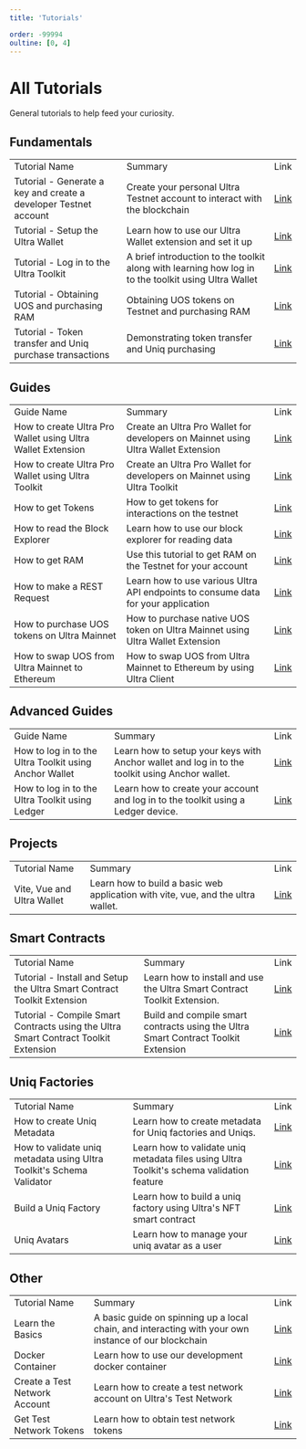 ```yaml
---
title: 'Tutorials'

order: -99994
oultine: [0, 4]
---
```


# All Tutorials

General tutorials to help feed your curiosity.

## Fundamentals

<table>
    <tr>
        <td>Tutorial Name</td>
        <td>Summary</td>
        <td>Link</td>
    </tr>
    <tr>
        <td>Tutorial - Generate a key and create a developer Testnet account</td>
        <td>Create your personal Ultra Testnet account to interact with the blockchain</td>
        <td><a href="../fundamentals/tutorial-generate-key-and-create-testnet-account">Link</a></td>
    </tr>
    <tr>
        <td>Tutorial - Setup the Ultra Wallet</td>
        <td>Learn how to use our Ultra Wallet extension and set it up</td>
        <td><a href="../fundamentals/tutorial-setup-the-wallet">Link</a></td>
    </tr>
    <tr>
        <td>Tutorial - Log in to the Ultra Toolkit</td>
        <td>A brief introduction to the toolkit along with learning how log in to the toolkit using Ultra Wallet</td>
        <td><a href="../fundamentals/tutorial-login-to-toolkit">Link</a></td>
    </tr>
    <tr>
        <td>Tutorial - Obtaining UOS and purchasing RAM</td>
        <td>Obtaining UOS tokens on Testnet and purchasing RAM</td>
        <td><a href="../fundamentals/tutorial-obtain-token-and-purchase-ram">Link</a></td>
    </tr>
    <tr>
        <td>Tutorial - Token transfer and Uniq purchase transactions</td>
        <td>Demonstrating token transfer and Uniq purchasing</td>
        <td><a href="../fundamentals/tutorial-token-transfer-and-nft-purchase">Link</a></td>
    </tr>
</table>

## Guides

<table>
    <tr>
        <td>Guide Name</td>
        <td>Summary</td>
        <td>Link</td>
    </tr>
    <tr>
        <td>How to create Ultra Pro Wallet using Ultra Wallet Extension</td>
        <td>Create an Ultra Pro Wallet for developers on Mainnet using Ultra Wallet Extension</td>
        <td><a href="../guides/how-to-create-ultra-pro-wallet">Link</a></td>
    </tr>
    <tr>
        <td>How to create Ultra Pro Wallet using Ultra Toolkit</td>
        <td>Create an Ultra Pro Wallet for developers on Mainnet using Ultra Toolkit</td>
        <td><a href="../guides/how-to-create-ultra-pro-wallet-using-toolkit">Link</a></td>
    </tr>
    <tr>
        <td>How to get Tokens</td>
        <td>How to get tokens for interactions on the testnet</td>
        <td><a href="../guides/how-to-get-tokens">Link</a></td>
    </tr>
    <tr>
        <td>How to read the Block Explorer</td>
        <td>Learn how to use our block explorer for reading data</td>
        <td><a href="../guides/how-to-read-the-block-explorer">Link</a></td>
    </tr>
    <tr>
        <td>How to get RAM</td>
        <td>Use this tutorial to get RAM on the Testnet for your account</td>
        <td><a href="../guides/how-to-get-ram">Link</a></td>
    </tr>
    <tr>
        <td>How to make a REST Request</td>
        <td>Learn how to use various Ultra API endpoints to consume data for your application</td>
        <td><a href="../guides/how-to-make-a-rest-request">Link</a></td>
    </tr>
    <tr>
        <td>How to purchase UOS tokens on Ultra Mainnet</td>
        <td>How to purchase native UOS token on Ultra Mainnet using Ultra Wallet Extension</td>
        <td><a href="../guides/how-to-buy-uos">Link</a></td>
    </tr>
    <tr>
        <td>How to swap UOS from Ultra Mainnet to Ethereum</td>
        <td>How to swap UOS from Ultra Mainnet to Ethereum by using Ultra Client</td>
        <td><a href="../guides/how-to-swap-tokens">Link</a></td>
    </tr>
</table>

## Advanced Guides

<table>
    <tr>
        <td>Guide Name</td>
        <td>Summary</td>
        <td>Link</td>
    </tr>
    <tr>
        <td>How to log in to the Ultra Toolkit using Anchor Wallet</td>
        <td>Learn how to setup your keys with Anchor wallet and log in to the toolkit using Anchor wallet.</td>
        <td><a href="../advanced-guides/how-to-login-to-toolkit-using-anchor-wallet">Link</a></td>
    </tr>
    <tr>
        <td>How to log in to the Ultra Toolkit using Ledger</td>
        <td>Learn how to create your account and log in to the toolkit using a Ledger device.</td>
        <td><a href="../advanced-guides/how-to-login-to-toolkit-using-ledger">Link</a></td>
    </tr>
</table>

## Projects

<table>
    <tr>
        <td>Tutorial Name</td>
        <td>Summary</td>
        <td>Link</td>
    </tr>
    <tr>
        <td>Vite, Vue and Ultra Wallet</td>
        <td>Learn how to build a basic web application with vite, vue, and the ultra wallet.</td>
        <td><a href="../projects/vite-vue-ultra-wallet/index">Link</a></td>
    </tr>
</table>

## Smart Contracts

<table>
    <tr>
        <td>Tutorial Name</td>
        <td>Summary</td>
        <td>Link</td>
    </tr>
    <tr>
        <td>Tutorial - Install and Setup the Ultra Smart Contract Toolkit Extension</td>
        <td>Learn how to install and use the Ultra Smart Contract Toolkit Extension.</td>
        <td><a href="../smart-contracts/index">Link</a></td>
    </tr>
    <tr>
        <td>Tutorial - Compile Smart Contracts using the Ultra Smart Contract Toolkit Extension</td>
        <td>Build and compile smart contracts using the Ultra Smart Contract Toolkit Extension</td>
        <td><a href="../smart-contracts/compile">Link</a></td>
    </tr>
</table>

## Uniq Factories

<table>
    <tr>
        <td>Tutorial Name</td>
        <td>Summary</td>
        <td>Link</td>
    </tr>
    <tr>
        <td>How to create Uniq Metadata</td>
        <td>Learn how to create metadata for Uniq factories and Uniqs.</td>
        <td><a href="../uniq-factories/creating-uniq-factories/how-to-create-uniq-metadata">Link</a></td>
    </tr>
        <tr>
        <td>How to validate uniq metadata using Ultra Toolkit's Schema Validator</td>
        <td>Learn how to validate uniq metadata files using Ultra Toolkit's schema validation feature</td>
        <td><a href="../uniq-factories/creating-uniq-factories/how-to-validate-uniq-metadata-using-schema-validator-toolkit">Link</a></td>
    </tr>
    <tr>
        <td>Build a Uniq Factory</td>
        <td>Learn how to build a uniq factory using Ultra's NFT smart contract</td>
        <td><a href="../uniq-factories/creating-uniq-factories/index">Link</a></td>
    </tr>
    <tr>
        <td>Uniq Avatars</td>
        <td>Learn how to manage your uniq avatar as a user</td>
        <td><a href="../uniq-factories/uniq-avatar/index">Link</a></td>
    </tr>
</table>

## Other

<table>
    <tr>
        <td>Tutorial Name</td>
        <td>Summary</td>
        <td>Link</td>
    </tr>
    <tr>
        <td>Learn the Basics</td>
        <td>A basic guide on spinning up a local chain, and interacting with your own instance of our blockchain</td>
        <td><a href="../general/basics/index">Link</a></td>
    </tr>
    <tr>
        <td>Docker Container</td>
        <td>Learn how to use our development docker container</td>
        <td><a href="../docker/index">Link</a></td>
    </tr>
    <tr>
        <td>Create a Test Network Account</td>
        <td>Learn how to create a test network account on Ultra's Test Network</td>
        <td><a href="../general/basics/create-a-testnet-account">Link</a></td>
    </tr>
    <tr>
        <td>Get Test Network Tokens</td>
        <td>Learn how to obtain test network tokens</td>
        <td><a href="../general/faucet/index">Link</a></td>
    </tr>
</table>
